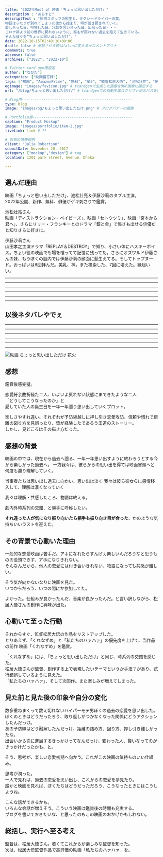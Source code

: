 ```yaml
---
title: "2022年Most of 映画「ちょっと思い出しただけ」"
description : "あらすじ"
descriptText : "照明スタッフの照生と、タクシードライバーの葉。
物語はふたりが別れてしまった後から始まり、時が巻き戻されていく。
愛し合った日、喧嘩した日、冗談を言い合った日、出会った日・・・
コロナ禍より前の世界に戻れないように、誰もが戻れない過去を抱えて生きている。
そんな日々を”ちょっと思い出しただけ”。"
date: 2022-10-15T02:49:10+09:00
draft: false # 反映させる時はfalseに変えるかコメントアウト
comments: true
adsense: false
archives: ["2022", "2022-10"]

# Twitter card gen用設定
author: ["なぴた"]
categories: ["映画備忘録"]
tags: ["邦画", "AmazonPrime", "無料", "星5", "監督松居⼤悟", "池松壮亮", "伊藤沙莉"]  # tag
ogimage: "images/favicon.jpg" # tcardgenで生成した画像をOGP画像に設定する
url: "/blog/ちょっと思い出しただけ/" # tcardgenでの自動生成スクリプト用のパスを設定

# Blog用---------------------------------------------------
type: blog
image: "images/og/ちょっと思い出しただけ.png" # ブログバナーの画像

# Portfolio用----------------------------------------------
caption: "Product Mockup"
image: "images/portfolio/item-2.jpg"
liveLink: link # ??

# 右側の情報説明
client: "Julia Robertson"
submitDate: November 20, 2017
category: ["mockup","design"] # tag
location: 1201 park street, Avenue, Dhaka

---
```



## 選んだ理由
映画「ちょっと思い出しただけ」、池松壮亮＆伊藤沙莉のタブル主演。  
2022年公開、新作、無料、俳優がゲキ刺さりで鑑賞。

池松壮亮さん  
映画「ディストラクション・ベイビーズ」、映画「セトウツミ」、映画「宮本から君へ」、さらにリリー・フランキーとのドラマ「銀と金」で怖さも出せる俳優だと知りさらに好きに。  


伊藤沙莉さん  
山田孝之主演ドラマ「REPLAY＆DESTROY」で知り、小さい体にハスキーボイス。ちょい役の映画でも場を喰ってて記憶に残ってた。さらにオズワルド伊藤さんの妹、もうぼくの脳内では伊藤沙莉の顔面に髭生えてる。そしてトップヌード。おっぱいは6回拝んだ。美乳、神。また検索した、7回に増えた。縁起いい。


-------------------------
-------------------------
-------------------------
-------------------------
-------------------------
-------------------------
## 以後ネタバレやでぇ
-------------------------
-------------------------
-------------------------
-------------------------
-------------------------
-------------------------

![映画 ちょっと思い出しただけ 花火](../../images/blog/202210/215103298174220_650.jpg#centered)  

## 感想
鑑賞後感完璧。

恋愛紆余曲折経た二人、いよいよ戻れない状態にまできたような二人  
「どうしてこうなったのか」と  
愛していた人の誕生日を一年一年遡り思い出していくプロット。

楽しさやすれ違い、それぞれが予防線越しに押し引き恋愛攻防、信頼や慣れで距離の図り方を見誤ったり、皆が経験したであろう王道のストーリー。  
しかし、見どころはその描き方だった。


## 感想の背景
映画の中では、現在から過去へ遡る、一年一年思い出すように終わろうとする今から楽しかった過去へ。
一方我々は、彼らからの思い出を得ては映画冒頭へと何度も遡り理解していく。

当事者たちは思い出し過去に向かい、思い出は淡く
我々は彼ら彼女らに感情移入して、理解は濃くなっていく

我々は理解・共感したころ、物語は終える。  

劇内外時系列の交錯、と勝手に呼称したい。

**すれ違った人が気になり振り向いたら相手も振り向き目が合った**、かのような気持ちいいラストを迎えた。



## その背景で心動いた理由
一般的な恋愛映画は苦手だ。アホになれたらすんげぇ楽しいんだろうなと思うものの没頭できず、アホになりきれない。  
そんなんだから、他人の恋愛には付き合いきれない、物語になっても共感が難しい。  

そう気が向かないなりに映画を見た。  
いつからだろう、いつの間にか参加してた。

よかった。仕組みが良かったんだ、音楽が良かったんだ。と言い訳しながら、松居大悟さんの創作に興味が出た。


## 心動いて至った行動
それからすぐ、監督松居大悟の作品をリストアップした。  
とりあえず、「くれなずめ」と「私たちのハァハァ」の優先度を上げて、当作品の前作 映画「くれなずめ」を鑑賞。

「くれなずめ」には、「ちょっと思い出しただけ」と同じ、時系列の交錯を感じた。  
松居大悟さんが監督、創作する上で表現したいテーマというか手法？があり、試行錯誤しているように見えた。  
「私たちのハァハァ」、そして次回作。また楽しみが増えてしまった。


## 見た前と見た後の印象や自分の変化
数多重ねまくって数え切れないハイパーモテ男ぼくの過去の恋愛を思い出した。  
ぼくのときはどうだったろう、取り返しがつかなくなった関係にどうアクションしたんだっけ。  
あの予防線はどう融解したんだっけ、距離の詰め方、図り方、押し引き難しかったな。  
出会いから次に進展するきっかけってなんだっけ、変わった人、賢いなってのがきっかけだったかも、と。

そう、思考が、楽しい恋愛初期へ向かう。これがこの映画の気持ちのいい仕組み。

思考が潤った。  
一人で見れば、過去の恋愛を思い出し、これからの恋愛を夢見たり。  
誰かと映画を見れば、ぼくたちはどうだっただろう、こうなったときにはこうしようね。  

こんな話ができるかも。  
いろんな会話が増えそう。こういう映画は鑑賞後の時間も充実する。  
ブログを書いておきたいな、と思ったのもこの映画のおかげかもしれない。


## 総括し、実行へ至る考え
監督は、松居⼤悟さん。若くてこれからが楽しみな監督を知った。  
次は、松居大悟監督作品で高評価の映画「私たちのハァハァ」を。